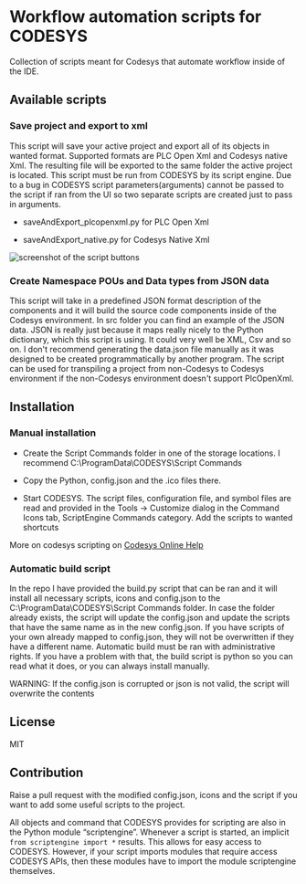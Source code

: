 # Workflow automation scripts for CODESYS

Collection of scripts meant for Codesys that automate workflow inside of the IDE.

## Available scripts

### Save project and export to xml

This script will save your active project and export all of its objects in wanted format. Supported formats are PLC Open Xml and Codesys native Xml. The resulting file will be exported to the same folder the active project is located. This script must be run from CODESYS by its script engine.
Due to a bug in CODESYS script parameters(arguments) cannot be passed to the script if ran from the UI so two separate scripts are created just to pass in arguments.

* saveAndExport_plcopenxml.py for PLC Open Xml

* saveAndExport_native.py for Codesys Native Xml

![screenshot of the script buttons](toolbarExample.png)

### Create Namespace POUs and Data types from JSON data

This script will take in a predefined JSON format description of the components and it will build the source code components inside of the Codesys environment. In src folder you can find an example of the JSON data. JSON is really just because it maps really nicely to the Python dictionary, which this script is using. It could very well be XML, Csv and so on.
I don't recommend generating the data.json file manually as it was designed to be created programmatically by another program. The script can be used for transpiling a project from non-Codesys to Codesys environment if the non-Codesys environment doesn't support PlcOpenXml.

## Installation

### Manual installation

* Create the Script Commands folder in one of the storage locations. I recommend C:\ProgramData\CODESYS\Script Commands

* Copy the Python, config.json and the .ico files there.

* Start CODESYS. The script files, configuration file, and symbol files are read and provided in the Tools -> Customize dialog in the Command Icons tab, ScriptEngine Commands category. Add the scripts to wanted shortcuts

More on codesys scripting on [Codesys Online Help](https://help.codesys.com/webapp/_cds_struct_using_scripts;product=codesys;version=3.5.16.0)

### Automatic build script

In the repo I have provided the build.py script that can be ran and it will install all necessary scripts, icons and config.json to the C:\ProgramData\CODESYS\Script Commands folder. In case the folder already exists, the script will update the config.json and update the scripts that have the same name as in the new config.json. If you have scripts of your own already mapped to config.json, they will not be overwritten if they have a different name. Automatic build must be ran with administrative rights. If you have a problem with that, the build script is python so you can read what it does, or you can always install manually.

WARNING: If the config.json is corrupted or json is not valid, the script will overwrite the contents

## License

MIT

## Contribution

Raise a pull request with the modified config.json, icons and the script if you want to add some useful scripts to the project.

All objects and command that CODESYS provides for scripting are also in the Python module “scriptengine”. Whenever a script is started, an implicit <code>from scriptengine import *</code> results. This allows for easy access to CODESYS. However, if your script imports modules that require access CODESYS APIs, then these modules have to import the module scriptengine themselves.